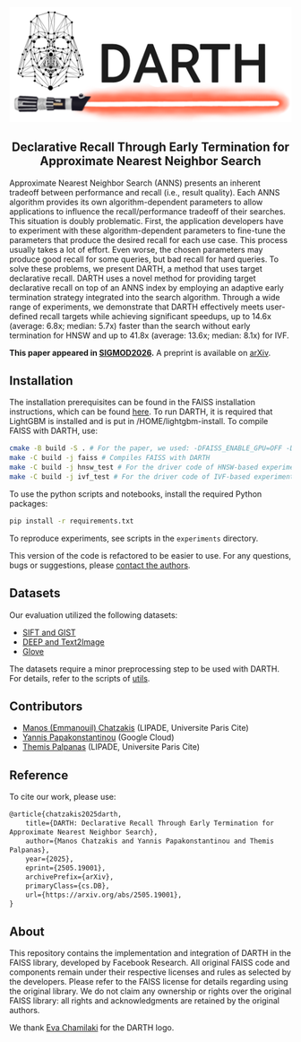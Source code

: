 
<!-- <h2 align="center">⚠️ Repository under construction. Source code is being cleaned. ⚠️ </h2> -->

<p align="center">
<img width="600" src="./assets/darth-logo.png"/>
</p>

<h2 align="center">Declarative Recall Through Early Termination for Approximate Nearest Neighbor Search</h2>

Approximate Nearest Neighbor Search (ANNS) presents an inherent tradeoff between performance and recall (i.e., result quality). Each ANNS algorithm provides its own algorithm-dependent parameters to allow applications to influence the recall/performance tradeoff of their searches. This situation is doubly problematic. 
First, the application developers have to experiment with these algorithm-dependent parameters to fine-tune the parameters that produce the desired recall for each use case. 
This process usually takes a lot of effort. Even worse, the chosen parameters may produce good recall for some queries, but bad recall for hard queries. 
To solve these problems, we present DARTH, a method that uses target declarative recall. DARTH uses a novel method for providing target declarative recall on top of an ANNS index by employing an adaptive early termination strategy integrated into the search algorithm. 
Through a wide range of experiments, we demonstrate that DARTH effectively meets user-defined recall targets while achieving significant speedups, up to 14.6x (average: 6.8x; median: 5.7x) faster than the search without early termination for HNSW and up to 41.8x (average: 13.6x; median: 8.1x) for IVF. 

<b>This paper appeared in [SIGMOD2026](https://2026.sigmod.org/).</b> A preprint is available on [arXiv](https://arxiv.org/abs/2505.19001v1#).


## Installation
The installation prerequisites can be found in the FAISS installation instructions, which can be found [here](./docs/INSTALL.md).
To run DARTH, it is required that LightGBM is installed and is put in /HOME/lightgbm-install.
To compile FAISS with DARTH, use:
```bash
cmake -B build -S . # For the paper, we used: -DFAISS_ENABLE_GPU=OFF -DBUILD_SHARED_LIBS=ON -DCMAKE_EXPORT_COMPILE_COMMANDS=ON
make -C build -j faiss # Compiles FAISS with DARTH
make -C build -j hnsw_test # For the driver code of HNSW-based experiments
make -C build -j ivf_test # For the driver code of IVF-based experiments
```

<!-- cmake -DFAISS_ENABLE_GPU=OFF -DBUILD_SHARED_LIBS=ON -DCMAKE_EXPORT_COMPILE_COMMANDS=ON -B build -S . -->

To use the python scripts and notebooks, install the required Python packages:
```bash
pip install -r requirements.txt
```

To reproduce experiments, see scripts in the `experiments` directory. 

This version of the code is refactored to be easier to use. For any questions, bugs or suggestions, please [contact the authors](mailto:manos.chatzaki@gmail.com).

## Datasets
Our evaluation utilized the following datasets: 
* [SIFT and GIST](http://corpus-texmex.irisa.fr/)
* [DEEP and Text2Image](https://research.yandex.com/blog/benchmarks-for-billion-scale-similarity-search)
* [Glove](https://nlp.stanford.edu/projects/glove/)

The datasets require a minor preprocessing step to be used with DARTH. For details, refer to the scripts of [utils](./notebooks_scripts/utils).

## Contributors
* [Manos (Emmanouil) Chatzakis](https://mchatzakis.github.io/) (LIPADE, Universite Paris Cite)
* [Yannis Papakonstantinou](https://www.linkedin.com/in/yannispapakonstantinou/) (Google Cloud)
* [Themis Palpanas](https://helios2.mi.parisdescartes.fr/~themisp/) (LIPADE, Universite Paris Cite)

## Reference
To cite our work, please use:
```
@article{chatzakis2025darth,
    title={DARTH: Declarative Recall Through Early Termination for Approximate Nearest Neighbor Search}, 
    author={Manos Chatzakis and Yannis Papakonstantinou and Themis Palpanas},
    year={2025},
    eprint={2505.19001},
    archivePrefix={arXiv},
    primaryClass={cs.DB},
    url={https://arxiv.org/abs/2505.19001}, 
}
```

## About
This repository contains the implementation and integration of DARTH in the FAISS library, developed by Facebook Research. 
All original FAISS code and components remain under their respective licenses and rules as selected by the developers. 
Please refer to the FAISS license for details regarding using the original library. 
We do not claim any ownership or rights over the original FAISS library: all rights and acknowledgments are retained by the original authors.

We thank [Eva Chamilaki](https://evachamilaki.github.io/index.html) for the DARTH logo.

